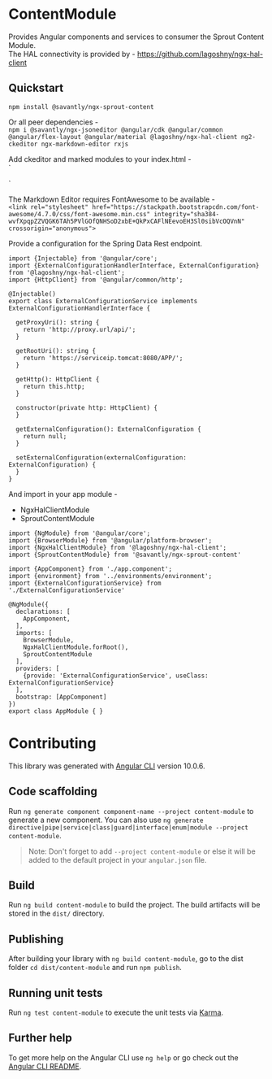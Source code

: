 # ContentModule

Provides Angular components and services to consumer the Sprout Content Module.  
The HAL connectivity is provided by - https://github.com/lagoshny/ngx-hal-client


## Quickstart  

`npm install @savantly/ngx-sprout-content`  

Or all peer dependencies -  
`npm i @savantly/ngx-jsoneditor @angular/cdk @angular/common @angular/flex-layout @angular/material @lagoshny/ngx-hal-client ng2-ckeditor ngx-markdown-editor rxjs`

Add ckeditor and marked modules to your index.html -  
`<script src="https://cdn.ckeditor.com/4.14.1/standard/ckeditor.js"></script>  
<script src="https://cdn.jsdelivr.net/npm/marked/marked.min.js"></script>`

The Markdown Editor requires FontAwesome to be available -  
`<link rel="stylesheet" href="https://stackpath.bootstrapcdn.com/font-awesome/4.7.0/css/font-awesome.min.css" integrity="sha384-wvfXpqpZZVQGK6TAh5PVlGOfQNHSoD2xbE+QkPxCAFlNEevoEH3Sl0sibVcOQVnN" crossorigin="anonymous">`

Provide a configuration for the Spring Data Rest endpoint.  

```
import {Injectable} from '@angular/core';
import {ExternalConfigurationHandlerInterface, ExternalConfiguration} from '@lagoshny/ngx-hal-client';
import {HttpClient} from '@angular/common/http';

@Injectable()
export class ExternalConfigurationService implements ExternalConfigurationHandlerInterface {

  getProxyUri(): string {
    return 'http://proxy.url/api/';
  }

  getRootUri(): string {
    return 'https://serviceip.tomcat:8080/APP/';
  }

  getHttp(): HttpClient {
    return this.http;
  }

  constructor(private http: HttpClient) {
  }

  getExternalConfiguration(): ExternalConfiguration {
    return null;
  }

  setExternalConfiguration(externalConfiguration: ExternalConfiguration) {
  }
}
```

And import in your app module -  
- NgxHalClientModule
- SproutContentModule

```
import {NgModule} from '@angular/core';
import {BrowserModule} from '@angular/platform-browser';
import {NgxHalClientModule} from '@lagoshny/ngx-hal-client';
import {SproutContentModule} from '@savantly/ngx-sprout-content'

import {AppComponent} from './app.component';
import {environment} from '../environments/environment';
import {ExternalConfigurationService} from './ExternalConfigurationService'

@NgModule({
  declarations: [
    AppComponent,
  ],
  imports: [
    BrowserModule,
    NgxHalClientModule.forRoot(),
    SproutContentModule
  ],
  providers: [
    {provide: 'ExternalConfigurationService', useClass: ExternalConfigurationService}
  ],
  bootstrap: [AppComponent]
})
export class AppModule { }
```


# Contributing

This library was generated with [Angular CLI](https://github.com/angular/angular-cli) version 10.0.6.

## Code scaffolding

Run `ng generate component component-name --project content-module` to generate a new component. You can also use `ng generate directive|pipe|service|class|guard|interface|enum|module --project content-module`.
> Note: Don't forget to add `--project content-module` or else it will be added to the default project in your `angular.json` file. 

## Build

Run `ng build content-module` to build the project. The build artifacts will be stored in the `dist/` directory.

## Publishing

After building your library with `ng build content-module`, go to the dist folder `cd dist/content-module` and run `npm publish`.

## Running unit tests

Run `ng test content-module` to execute the unit tests via [Karma](https://karma-runner.github.io).

## Further help

To get more help on the Angular CLI use `ng help` or go check out the [Angular CLI README](https://github.com/angular/angular-cli/blob/master/README.md).
